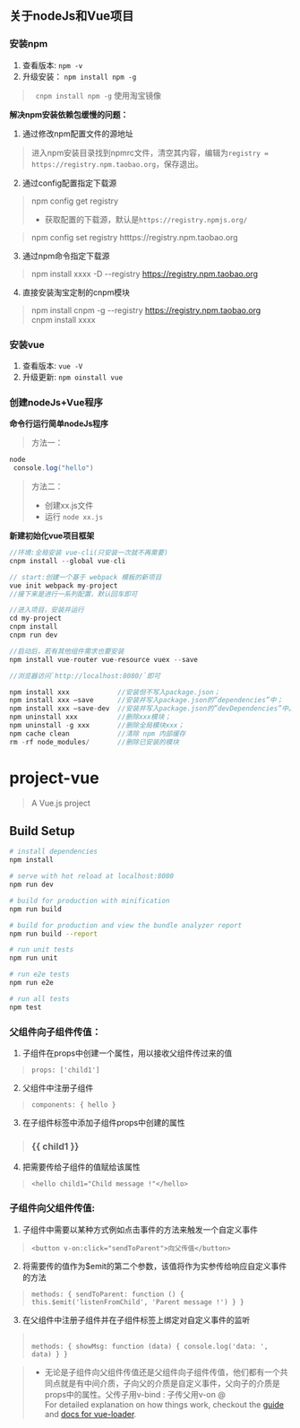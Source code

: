## 关于nodeJs和Vue项目   
### 安装npm  
1. 查看版本: `npm -v`  
2. 升级安装： `npm install npm -g `   
>` cnpm install npm -g` 使用淘宝镜像 

**解决npm安装依赖包缓慢的问题：**  

1. 通过修改npm配置文件的源地址    
> 进入npm安装目录找到npmrc文件，清空其内容，编辑为`registry = https://registry.npm.taobao.org`，保存退出。  

2. 通过config配置指定下载源  
> npm config get registry 
>- 获取配置的下载源，默认是`https://registry.npmjs.org/`

> npm config set registry htttps://registry.npm.taobao.org  

3. 通过npm命令指定下载源
> npm install xxxx -D --registry https://registry.npm.taobao.org

4. 直接安装淘宝定制的cnpm模块  
> npm install cnpm -g --registry https://registry.npm.taobao.org     
> cnpm install xxxx
### 安装vue  
1. 查看版本: `vue -V`  
2. 升级更新: `npm oinstall vue`  

### 创建nodeJs+Vue程序

**命令行运行简单nodeJs程序**
> 方法一：    
```java
node    
 console.log("hello")   
```  

> 方法二：   
>- 创建xx.js文件  
>- 运行 `node xx.js`  

**新建初始化vue项目框架**
```java
//环境:全局安装 vue-cli(只安装一次就不再需要)
cnpm install --global vue-cli 

// start:创建一个基于 webpack 模板的新项目 
vue init webpack my-project  
//接下来是进行一系列配置，默认回车即可

//进入项目，安装并运行
cd my-project
cnpm install
cnpm run dev

//启动后，若有其他组件需求也要安装
npm install vue-router vue-resource vuex --save

//浏览器访问`http://localhost:8080/`即可
```
```java
npm install xxx            //安装但不写入package.json；
npm install xxx –save      //安装并写入package.json的”dependencies”中；
npm install xxx –save-dev  //安装并写入package.json的”devDependencies”中。
npm uninstall xxx          //删除xxx模块； 
npm uninstall -g xxx       //删除全局模块xxx；
npm cache clean            //清除 npm 内部缓存
rm -rf node_modules/       //删除已安装的模块
```


# project-vue

> A Vue.js project

## Build Setup

``` bash
# install dependencies
npm install

# serve with hot reload at localhost:8080
npm run dev

# build for production with minification
npm run build

# build for production and view the bundle analyzer report
npm run build --report

# run unit tests
npm run unit

# run e2e tests
npm run e2e

# run all tests
npm test
```

### 父组件向子组件传值：  
1. 子组件在props中创建一个属性，用以接收父组件传过来的值  
> `props: ['child1'] ` 

2. 父组件中注册子组件  
> `components: {
      hello
    }` 

3. 在子组件标签中添加子组件props中创建的属性  
>  <h3>{{ child1 }}</h3> 

4. 把需要传给子组件的值赋给该属性
>  `<hello child1="Child message !"</hello>`

### 子组件向父组件传值:
1. 子组件中需要以某种方式例如点击事件的方法来触发一个自定义事件
> `<button v-on:click="sendToParent">向父传值</button>`

2. 将需要传的值作为$emit的第二个参数，该值将作为实参传给响应自定义事件的方法
> `methods: {
      sendToParent: function () {
        this.$emit('listenFromChild', 'Parent message !')
      }
    }`

3. 在父组件中注册子组件并在子组件标签上绑定对自定义事件的监听
> <hello v-on:listenFromChild="showMsg"></hello>  
  `methods: {
      showMsg: function (data) {
        console.log('data: ', data)
      }
    }`

>- 无论是子组件向父组件传值还是父组件向子组件传值，他们都有一个共同点就是有中间介质，子向父的介质是自定义事件，父向子的介质是props中的属性。父传子用v-bind : 子传父用v-on @    
For detailed explanation on how things work, checkout the [guide](http://vuejs-templates.github.io/webpack/) and [docs for vue-loader](http://vuejs.github.io/vue-loader).
